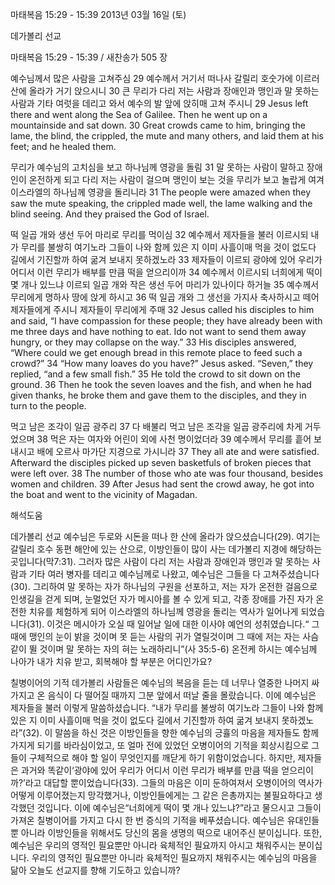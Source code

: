 마태복음 15:29 - 15:39 
2013년 03월 16일 (토)

데가볼리 선교



마태복음 15:29 - 15:39 / 새찬송가 505 장


예수님께서 많은 사람을 고쳐주심
29 예수께서 거기서 떠나사 갈릴리 호숫가에 이르러 산에 올라가 거기 앉으시니 30 큰 무리가 다리 저는 사람과 장애인과 맹인과 말 못하는 사람과 기타 여럿을 데리고 와서 예수의 발 앞에 앉히매 고쳐 주시니
29 Jesus left there and went along the Sea of Galilee. Then he went up on a mountainside and sat down. 30 Great crowds came to him, bringing the lame, the blind, the crippled, the mute and many others, and laid them at his feet; and he healed them.

무리가 예수님의 고치심을 보고 하나님께 영광을 돌림
31 말 못하는 사람이 말하고 장애인이 온전하게 되고 다리 저는 사람이 걸으며 맹인이 보는 것을 무리가 보고 놀랍게 여겨 이스라엘의 하나님께 영광을 돌리니라
31 The people were amazed when they saw the mute speaking, the crippled made well, the lame walking and the blind seeing. And they praised the God of Israel.

떡 일곱 개와 생선 두어 마리로 무리를 먹이심
32 예수께서 제자들을 불러 이르시되 내가 무리를 불쌍히 여기노라 그들이 나와 함께 있은 지 이미 사흘이매 먹을 것이 없도다 길에서 기진할까 하여 굶겨 보내지 못하겠노라 33 제자들이 이르되 광야에 있어 우리가 어디서 이런 무리가 배부를 만큼 떡을 얻으리이까 34 예수께서 이르시되 너희에게 떡이 몇 개나 있느냐 이르되 일곱 개와 작은 생선 두어 마리가 있나이다 하거늘 35 예수께서 무리에게 명하사 땅에 앉게 하시고 36 떡 일곱 개와 그 생선을 가지사 축사하시고 떼어 제자들에게 주시니 제자들이 무리에게 주매
32 Jesus called his disciples to him and said, “I have compassion for these people; they have already been with me three days and have nothing to eat. Ido not want to send them away hungry, or they may collapse on the way.” 33 His disciples answered, “Where could we get enough bread in this remote place to feed such a crowd?” 34 “How many loaves do you have?” Jesus asked. “Seven,” they replied, “and a few small fish.” 35 He told the crowd to sit down on the ground. 36 Then he took the seven loaves and the fish, and when he
had given thanks, he broke them and gave them to the disciples, and they in turn to the people.

먹고 남은 조각이 일곱 광주리
37 다 배불리 먹고 남은 조각을 일곱 광주리에 차게 거두었으며 38 먹은 자는 여자와 어린이 외에 사천 명이었더라 39 예수께서 무리를 흩어 보내시고 배에 오르사 마가단 지경으로 가시니라
37 They all ate and were satisfied. Afterward the disciples picked up seven basketfuls of broken pieces that were left over. 38 The number of those who ate was four thousand, besides women and children. 39 After Jesus had sent the crowd away, he got into the boat and went to the vicinity of Magadan.

해석도움





데가볼리 선교 
예수님은 두로와 시돈을 떠나 한 산에 올라가 앉으셨습니다(29). 여기는 갈릴리 호수 동편 해안에 있는 산으로, 이방인들이 많이 사는 데가볼리 지경에 해당하는 곳입니다(막7:31). 그러자 많은 사람이 다리 저는 사람과 장애인과 맹인과 말 못하는 사람과 기타 여러 병자를 데리고 예수님께로 나왔고, 예수님은 그들을 다 고쳐주셨습니다(30). 그리하여 말 못하는 자가 하나님의 구원을 선포하고, 저는 자가 온전한 걸음으로 인생길을 걷게 되며, 눈멀었던 자가 메시아를 볼 수 있게 되고, 각종 장애를 가진 자가 온전한 치유를 체험하게 되어 이스라엘의 하나님께 영광을 돌리는 역사가 일어나게 되었습니다(31). 이것은 메시아가 오실 때 일어날 일에 대한 이사야 예언의 성취였습니다.“ 그 때에 맹인의 눈이 밝을 것이며 못 듣는 사람의 귀가 열릴것이며 그 때에 저는 자는 사슴 같이 뛸 것이며 말 못하는 자의 혀는 노래하리니”(사 35:5-6)
온전케 하시는 예수님께 나아가 내가 치유 받고, 회복해야 할 부분은 어디인가요?

칠병이어의 기적 
데가볼리 사람들은 예수님의 복음을 듣는 데 너무나 열중한 나머지 싸 가지고 온 음식이 다 떨어질 때까지 그분 앞에서 떠날 줄을 몰랐습니다. 이에 예수님은 제자들을 불러 이렇게 말씀하셨습니다. “내가 무리를 불쌍히 여기노라 그들이 나와 함께 있은 지 이미 사흘이매 먹을 것이 없도다 길에서 기진할까 하여 굶겨 보내지 못하겠노라”(32). 이 말씀을 하신 것은 이방인들을 향한 예수님의 긍휼의 마음을 제자들도 함께 가지게 되기를 바라심이었고, 또 얼마 전에 있었던 오병이어의 기적을 회상시킴으로 그들이 구체적으로 해야 할 일이 무엇인지를 깨닫게 하기 위함이었습니다. 하지만, 제자들은 과거와 똑같이‘광야에 있어 우리가 어디서 이런 무리가 배부를 만큼 떡을 얻으리이까?’라고 대답할 뿐이었습니다(33). 그들의 마음은 이미 둔하여져서 오병이어의 역사가 어떻게 이루어졌는지 망각했거나, 이방인들에게는 그 같은 은총까지는 불필요하다고 생각했던 것입니다. 이에 예수님은“너희에게 떡이 몇 개나 있느냐?”라고 물으시고 그들이 가져온 칠병이어를 가지고 다시 한 번 증식의 기적을 베푸셨습니다. 예수님은 유대인들뿐 아니라 이방인들을 위해서도 당신의 몸을 생명의 떡으로 내어주신 분이십니다. 또한, 예수님은
우리의 영적인 필요뿐만 아니라 육체적인 필요까지 아시고 채워주시는 분이십니다.
우리의 영적인 필요뿐만 아니라 육체적인 필요까지 채워주시는 예수님의 마음을 닮아 오늘도 선교지를 향해 기도하고 있습니까?